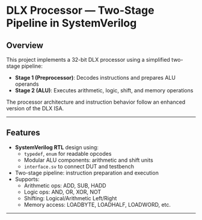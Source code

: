 # DLX Processor — Two-Stage Pipeline in SystemVerilog

## Overview

This project implements a 32-bit DLX processor using a simplified two-stage pipeline:
- **Stage 1 (Preprocessor)**: Decodes instructions and prepares ALU operands
- **Stage 2 (ALU)**: Executes arithmetic, logic, shift, and memory operations

The processor architecture and instruction behavior follow an enhanced version of the DLX ISA.

---

## Features

- **SystemVerilog RTL** design using:
  - `typedef`, `enum` for readable opcodes
  - Modular ALU components: arithmetic and shift units
  - `interface.sv` to connect DUT and testbench
- Two-stage pipeline: instruction preparation and execution
- Supports:
  - Arithmetic ops: ADD, SUB, HADD
  - Logic ops: AND, OR, XOR, NOT
  - Shifting: Logical/Arithmetic Left/Right
  - Memory access: LOADBYTE, LOADHALF, LOADWORD, etc.

---


